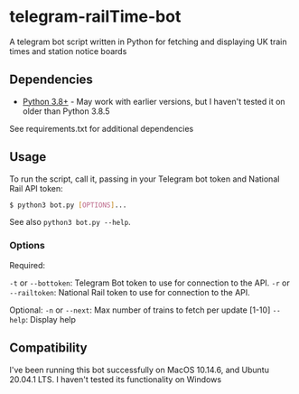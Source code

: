 # telegram-railTime-bot

A telegram bot script written in Python for fetching and displaying UK train times and station notice boards

## Dependencies
 - [Python 3.8+](https://www.python.org/downloads/) - May work with earlier versions, but I haven't tested it on older than Python 3.8.5

See requirements.txt for additional dependencies

## Usage

To run the script, call it, passing in your Telegram bot token and National Rail API token:

```bash
$ python3 bot.py [OPTIONS]...
```

See also `python3 bot.py --help`.

### Options

Required:

`-t` or `--bottoken`: Telegram Bot token to use for connection to the API.
`-r` or `--railtoken`: National Rail token to use for connection to the API.

Optional:
`-n` or `--next`: Max number of trains to fetch per update [1-10]
`--help`: Display help

## Compatibility
I've been running this bot successfully on MacOS 10.14.6, and Ubuntu 20.04.1 LTS. I haven't tested its functionality on Windows
